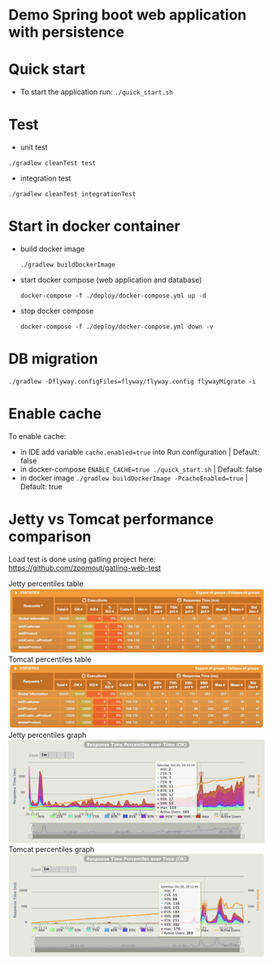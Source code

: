 # Demo Spring boot web application with persistence

# Quick start
 - To start the application run: `./quick_start.sh`

# Test
 - unit test
 ```
./gradlew cleanTest test
```
- integration test
```
./gradlew cleanTest integrationTest
```

# Start in docker container
- build docker image
    ```
    ./gradlew buildDockerImage
    ```
- start docker compose (web application and database)
    ```
    docker-compose -f ./deploy/docker-compose.yml up -d
    ```
- stop docker compose
    ```
    docker-compose -f ./deploy/docker-compose.yml down -v
    ```
# DB migration
```
./gradlew -Dflyway.configFiles=flyway/flyway.config flywayMigrate -i
```

# Enable cache
To enable cache:
 - in IDE add variable `cache.enabled=true` into Run configuration | Default: false
 - in docker-compose `ENABLE_CACHE=true ./quick_start.sh` | Default: false
 - in docker image `./gradlew buildDockerImage -PcacheEnabled=true` | Default: true

# Jetty vs Tomcat performance comparison
Load test is done using gatling project here: https://github.com/zoomout/gatling-web-test 

Jetty percentiles table
![jetty_table](performance/reports/jetty-table.jpg)
Tomcat percentiles table
![tomcat_table](performance/reports/tomcat-table.jpg)
Jetty percentiles graph
![jetty_graph](performance/reports/jetty-graph.jpg)
Tomcat percentiles graph
![tomcat_graph](performance/reports/tomcat-graph.jpg)
